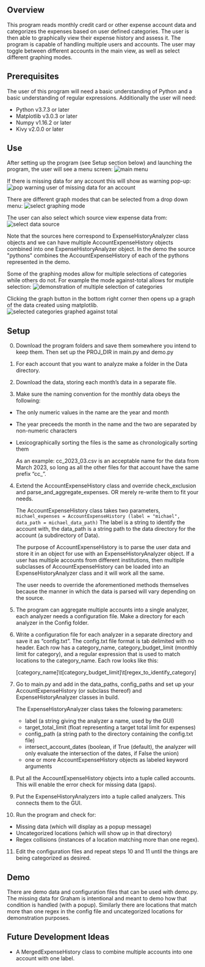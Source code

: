## Overview
This program reads monthly credit card or other expense account data and categorizes the expenses based on user defined categories. The user is then able to graphically view their expense history and assess it. The program is capable of handling multiple users and accounts. The user may toggle between different accounts in the main view, as well as select different graphing modes.

## Prerequisites
The user of this program will need a basic understanding of Python and a basic 
understanding of regular expressions. Additionally the user will need:
- Python     v3.7.3 or later
- Matplotlib v3.0.3 or later
- Numpy	     v1.16.2 or later
- Kivy       v2.0.0 or later

## Use
After setting up the program (see Setup section below) and launching the program, the user will see a menu screen:
![main menu](Images/main-menu.png)

If there is missing data for any account this will show as warning pop-up:
![pop warning user of missing data for an account](Images/missing-data-popup.png)

There are different graph modes that can be selected from a drop down menu:
![select graphing mode](Images/select-graphing-mode.png)

The user can also select which source view expense data from:
![select data source](Images/select-source.png)

Note that the sources here correspond to ExpenseHistoryAnalyzer class objects and we can have multiple AccountExpenseHistory objects combined into one ExpenseHistoryAnalyzer object. In the demo the source "pythons" combines the AccountExpenseHistory of each of the pythons represented in the demo. 

Some of the graphing modes allow for multiple selections of categories while others do not. For example the mode against-total allows for mutiple selection:
![demonstration of multiple selection of categories](Images/multi-selection.png)

Clicking the graph button in the bottom right corner then opens up a graph of the data created using matplotlib. 
![selected categories graphed against total](Images/against_total-graphing-mode.png)

## Setup
0. Download the program folders and save them somewhere you intend to keep them. Then set up the PROJ_DIR in main.py and demo.py

1. For each account that you want to analyze make a folder in the Data directory.

2. Download the data, storing each month’s data in a separate file.

3. Make sure the naming convention for the monthly data obeys the following:
- The only numeric values in the name are the year and month
- The year preceeds the month in the name and the two are separated by non-numeric characters
- Lexicographically sorting the files is the same as chronologically sorting them

  As an example: cc_2023_03.csv is an acceptable name for the data from March 2023, 
  so long as all the other files for that account have the same prefix “cc_”.


4. Extend the AccountExpenseHistory class and override check_exclusion and parse_and_aggregate_expenses. 
   OR merely re-write them to fit your needs.

   The AccountExpenseHistory class takes two parameters,
   ```michael_expenses = AccountExpenseHistory (label = "michael", data_path = michael_data_path)```
   The label is a string to identify the account with, the data_path is a string path to the 
   data directory for the account (a subdirectory of Data).

   The purpose of AccountExpenseHistory is to parse the user data and store it in an object for 
   use with an ExpenseHistoryAnalyzer object. If a user has multiple accounts from different institutions,
   then multiple subclasses of AccountExpenseHistory can be loaded into an ExpenseHistoryAnalyzer class and
   it will work all the same.

   The user needs to override the aforementioned methods themselves because the manner in which the data is 
   parsed will vary depending on the source.

5. The program can aggregate multiple accounts into a single analyzer, each analyzer needs a configuration file. 
   Make a directory for each analyzer in the Config folder.

6. Write a configuration file for each analyzer in a separate directory and save it as “config.txt”. 
   The config.txt file format is tab delimited with no header. Each row has a category_name, category_budget_limit 
   (monthly limit for category), and a regular expression that is used to match locations to the category_name. 
   Each row looks like this:

   [category_name]\t[category_budget_limit]\t[regex_to_identify_category]

7. Go to main.py and add in the data_paths, config_paths and set up your AccountExpenseHistory (or subclass thereof) 
   and ExpenseHistoryAnalyzer classes in build.

   The ExpenseHistoryAnalyzer class takes the folowing parameters:
   - label (a string giving the analyzer a name, used by the GUI)
   - target_total_limit (float representing a target total limit for expenses)
   - config_path (a string path to the directory containing the config.txt file)
   - intersect_account_dates (boolean, if True (default), the analyzer will only evaluate the intersection of the dates, if False the union)
   - one or more AccountExpenseHistory objects as labeled keyword arguments

8. Put all the AccountExpenseHistory objects into a tuple called accounts. This will enable the error check for missing data (gaps).

9. Put the ExpenseHistoryAnalyzers into a tuple called analyzers. This connects them to the GUI.

10. Run the program and check for:
- Missing data (which will display as a popup message)
- Uncategorized locations (which will show up in that directory)
- Regex collisions (instances of a location matching more than one regex).

11) Edit the configuration files and repeat steps 10 and 11 until the things are being categorized as desired.

## Demo
There are demo data and configuration files that can be used with demo.py.
The missing data for Graham is intentional and meant to demo how that condition is handled (with a popup).
Similarly there are locations that match more than one regex in the config file and uncategorized locations 
for demonstration purposes.

## Future Development Ideas
- A MergedExpenseHistory class to combine multiple accounts into one account with one label.

